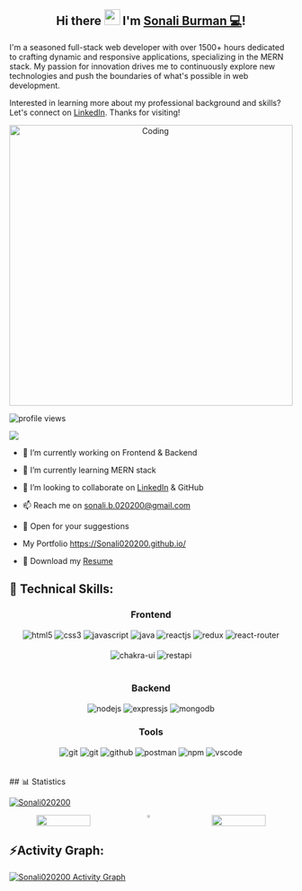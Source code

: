 <h2 align="center">
  Hi there <img src="https://media.giphy.com/media/hvRJCLFzcasrR4ia7z/giphy.gif" width="28"> I'm <a href="https://www.linkedin.com/in/sonali-burman-363549261/">Sonali Burman 💻</a>!
</h2>  

 I'm a seasoned full-stack web developer with over 1500+ hours dedicated to crafting dynamic and responsive applications, specializing in the MERN stack. My passion for innovation drives me to continuously explore new technologies and push the boundaries of what's possible in web development.
 

Interested in learning more about my professional background and skills? Let's connect on <a href="https://www.linkedin.com/in/sonali-burman-363549261/" target="_blank">LinkedIn</a>. Thanks for visiting!






<img align="center" alt="Coding" height="500px" width="100%" style="text-align:center" src="https://i.pinimg.com/736x/c6/a1/68/c6a168e11cf44035ad5d12279187cf52.jpg"> 
<p align="left"> <img src="https://komarev.com/ghpvc/?username=Sonali020200&label=Profile%20views&color=00ff00&style=flat" alt="profile views" /> </p>
 
      
<img src="https://user-images.githubusercontent.com/73097560/115834477-dbab4500-a447-11eb-908a-139a6edaec5c.gif">


- 🔭 I’m currently working on Frontend & Backend

- 🌱 I’m currently learning MERN stack

- 👯 I’m looking to collaborate on <a href="https://www.linkedin.com/in/sonali-burman-363549261/" target="_blank">LinkedIn</a> & GitHub

- 📫 Reach me on sonali.b.020200@gmail.com

- 💬 Open for your suggestions

 -  My Portfolio <a href="https://sonali020200-github-io.vercel.app/" target="_blank"> https://Sonali020200.github.io/</a>

                                                                                
- 📄 Download my <a href="https://drive.google.com/file/d/1rmaMoqIlij2oKshZ7eIe81X02BnDkcnN/view?usp=sharing" target="_target">Resume</a>

<h2>🥇 Technical Skills:  </h2>  
 <div align="center"><h3 align="center">Frontend</h3>
<img src="https://img.shields.io/badge/html5-%23E34F26.svg?style=for-the-badge&logo=html5&logoColor=white" align="center" alt="html5">
<img src = "https://img.shields.io/badge/css3-%231572B6.svg?style=for-the-badge&logo=css3&logoColor=white" align="center" alt="css3">
<img src ="https://img.shields.io/badge/javascript-%23323330.svg?style=for-the-badge&logo=javascript&logoColor=%23F7DF1E" align="center" alt="javascript">
   <img src="https://img.shields.io/badge/java-%23ED8B00.svg?style=for-the-badge&logo=java&logoColor=white" align="center" alt="java" />
<img src="https://img.shields.io/badge/React-20232A?style=for-the-badge&logo=react&logoColor=61DAFB"  align="center" alt="reactjs" />
<img src="https://img.shields.io/badge/Redux-593D88?style=for-the-badge&logo=redux&logoColor=white"  align="center" alt="redux" />
<img src="https://img.shields.io/badge/React_Router-CA4245?style=for-the-badge&logo=react-router&logoColor=white"  align="center" alt="react-router" />
<br/>
<br/>
  <img src = "https://img.shields.io/badge/chakra ui-%234ED1C5.svg?style=for-the-badge&logo=chakraui&logoColor=white" align="center" alt="chakra-ui"/>
  <img src="https://img.shields.io/badge/rest api-%23000000.svg?style=for-the-badge&logo=flask&logoColor=white" align="center" alt="restapi"/>
  
</div>
 <br/>
  <div align="center"><h3 align="center">Backend</h3> 
<img src="https://img.shields.io/badge/Node.js-339933?style=for-the-badge&logo=nodedotjs&logoColor=white" align="center" alt="nodejs" />
<img src="https://img.shields.io/badge/Express.js-000000?style=for-the-badge&logo=express&logoColor=white" align="center" alt="expressjs"/>
<img src="https://img.shields.io/badge/MongoDB-4EA94B?style=for-the-badge&logo=mongodb&logoColor=white" align="center" alt="mongodb"/>
 </div>
  
  <div align="center"><h3 align="center">Tools</h3> 
   
   <img src="https://img.shields.io/badge/netlify-%23000000.svg?style=for-the-badge&logo=netlify&logoColor=#00C7B7" align="center" alt="git"/>
   <img src="https://img.shields.io/badge/vercel-%23000000.svg?style=for-the-badge&logo=vercel&logoColor=whit" align="center" alt="git"/>
<img src="https://img.shields.io/badge/GitHub-100000?style=for-the-badge&logo=github&logoColor=white"  align="center" alt="github"/>
<img src ="https://img.shields.io/badge/Postman-FF6C37?style=for-the-badge&logo=postman&logoColor=white" align="center" alt="postman">
<img src = "https://img.shields.io/badge/NPM-%23000000.svg?style=for-the-badge&logo=npm&logoColor=white" align="center" alt="npm">
   <img src="https://img.shields.io/badge/Visual%20Studio-5C2D91.svg?style=for-the-badge&logo=visual-studio&logoColor=white"  align="center" alt="vscode"/>
   <br/>
<br/>
   
<br/>
  </div>
## 📊 Statistics  
<!-- github status  -->
<p align="left"> <a href="https://github.com/ryo-ma/github-profile-trophy"><img src="https://github-profile-trophy.vercel.app/?username=Sonali020200" alt="Sonali020200" /></a> </p>
<div align="center" style="display: flex; gap:50px">
 <img src="https://github-readme-stats-sigma-five.vercel.app/api?username=Sonali020200&theme=react&border_radius=4.6&hide_border=true&layout=compact&show_icons=true" style="width: 50%" />
<div align="center" style="display: flex; ">
 
<img src="https://streak-stats.demolab.com/?user=Sonali020200&_border=true&theme=dark&hide_border=true&theme=react" style="width: 50%" />
</div>
 <img src="https://github-readme-stats-sigma-five.vercel.app/api/top-langs/?username=Sonali020200&theme=react&border_radius=4.6&show_icons=true&count_private=true&hide_border=true&show_icons=true" style="width: 50%" />
</div>
<h2 align="left">⚡Activity Graph:</h2>
<a href="https://github.com/Sonali020200"><img alt="Sonali020200 Activity Graph" src="https://github-readme-activity-graph.vercel.app/graph?username=Sonali020200&bg_color=ffcfe9&color=9e4c98&line=9e4c98&point=403d3d&area=true&hide_border=true" /></a>
<br> 
